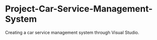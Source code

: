 # Project-Car-Service-Management-System
Creating a car service management system through Visual Studio.
